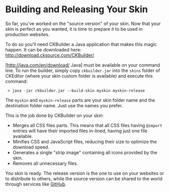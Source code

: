 <!--
Copyright (c) 2003-2015, CKSource - Frederico Knabben. All rights reserved.
For licensing, see LICENSE.md.
-->

# Building and Releasing Your Skin

So far, you've worked on the "source version" of your skin. Now that your skin
is perfect as you wanted, it is time to prepare it to be used in production
websites.

To do so you'll need CKBuilder a Java application that makes this magic happen.
It can be downloaded here:<br>
http://download.cksource.com/CKBuilder/

[http://java.com/en/download/ Java] must be available on your command line. To
run the builder, simply copy <code>ckbuilder.jar</code> into the
<code>skins</code> folder of CKEditor (where your skin custom folder is
available) and execute this command:

	 > java -jar ckbuilder.jar --build-skin myskin myskin-release

The <code>myskin</code> and <code>myskin-release</code> parts are your skin
folder name and the destination folder name. Just use the names you prefer.

This is the job done by CKBuilder on your skin:

 * Merges all CSS files parts. This means that all CSS files having
   <code>@import</code> entries will have their imported files in-lined,
   having just one file available.
 * Minifies CSS and JavaScript files, reducing their size to optimize the
   download speed.
 * Generates a single "strip image" containing all icons provided by the
   skin.
 * Removes all unnecessary files.

You skin is ready. The release version is the one to use on your websites or to
distribute to others, while the source version can be shared to the world
through services like [GitHub](http://github.com/).
